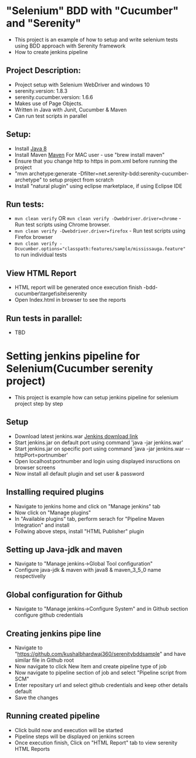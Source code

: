# "Selenium" BDD with "Cucumber" and "Serenity"
* This project is an example of how to setup and write selenium tests using BDD approach with Serenity framework
* How to create jenkins pipeline

## Project Description:
* Project setup with Selenium WebDriver and windows 10
* serenity.version: 1.8.3
* serenity.cucumber.version: 1.6.6
* Makes use of Page Objects.
* Written in Java with Junit, Cucumber & Maven
* Can run test scripts in parallel

## Setup:
* Install [Java 8](http://www.oracle.com/technetwork/java/javase/overview/java8-2100321.html)
* Install Maven [Maven](https://maven.apache.org/)
  For MAC user - use "brew install maven"
* Ensure that you change http to https in pom.xml before running the project
* "mvn archetype:generate -Dfilter=net.serenity-bdd:serenity-cucumber-archetype" to setup project from scratch
* Install "natural plugin" using eclipse marketplace, if using Eclipse IDE

## Run tests:
* `mvn clean verify` OR `mvn clean verify -Dwebdriver.driver=chrome`  - Run test scripts using Chrome browser.
* `mvn clean verify -Dwebdriver.driver=firefox`  - Run test scripts using Firefox browser
* `mvn clean verify -Dcucumber.options="classpath:features/sample/mississauga.feature"`  to run individual tests

## View HTML Report
* HTML report will be generated once execution finish -bdd-cucumber\target\site\serenity
* Open Index.html in browser to see the reports

## Run tests in parallel:
* TBD
# Setting jenkins pipeline for Selenium(Cucumber serenity project)
* This project is example how can setup jenkins pipeline for selenium project step by step
## Setup
* Download latest jenkins.war [Jenkins download link](https://updates.jenkins-ci.org/download/war/)
* Start jenkins.jar on default port using command 'java -jar jenkins.war'
* Start jenkins.jar on specific port using command 'java -jar jenkins.war --httpPort=portnumber'
* Open localhost:portnumber and login using displayed insructions on browser screens
* Now install all default plugin and set user & password
## Installing required plugins
* Navigate to jenkins home and click on "Manage jenkins" tab
* Now click on "Manage plugins"
* In "Available plugins" tab, perform serach for "Pipeline Maven Integration" and install
* Follwing above steps, install "HTML Publisher" plugin
## Setting up Java-jdk and maven
* Navigate to "Manage jenkins->Global Tool configuration"
* Configure java-jdk & maven with java8 & maven_3_5_0 name respectivelly
## Global configuration for Github
* Navigate to "Manage jenkins->Configure System" and in Github section configure github credentials
## Creating jenkins pipe line
* Navigate to "https://github.com/kushalbhardwaj360/serenitybddsample" and have similar file in Github root
* Now navigate to click New Item and create pipeline type of job
* Now navigate to pipeline section of job and select "Pipeline script from SCM"
* Enter repositary url and select github credentials and keep other details default
* Save the changes

## Running created pipeline
* Click build now and execution will be started
* Pipeline steps will be displayed on jenkins screen
* Once execution finish, Click on "HTML Report" tab to view serenity HTML Reports
